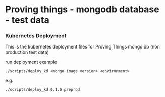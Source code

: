 # Proving things - mongodb database - test data

### Kubernetes Deployment

This is the kubernetes deployment files for Proving Things mongo db (non production test data)

run deployment example

	./scripts/deploy_kd <mongo image version> <environment>
	
e.g.
	
	./scripts/deploy_kd 0.1.0 preprod 
